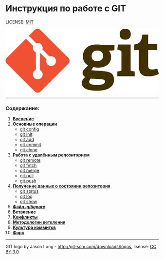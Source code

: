 # Инструкция по работе с GIT

LICENSE: [MIT](license.md)

![git-logo](assets/git-logo.png)

---

### Содержание:
1. **[Введение](intro.md)**
2. **Основные операции**
    * [git config](config.md)
    * [git init](init.md)
    * [git add](add.md)
    * [git commit](commit.md)
    * [git clone](clone.md)
3. **[Работа с удалённым репозиторием](remote.md/#работа-с-удалённым-репозиторием)**
    * [git remote](remote.md/#git-remote)
    * [git fetch](remote.md/#git-fetch)
    * [git merge](remote.md/#git-merge)
    * [git pull](remote.md/#git-pull)
    * [git push](remote.md/#git-push)
4. **[Получение данных о состоянии репозитория](status.md/#получение-данных-о-состоянии-репозитория)**
    * [git status](status.md/#git-status)
    * [git log](status.md/#git-log)
    * [git show](status.md/#git-show)
5. **[Файл *.gitignore*](gitignore.md)**
6. **[Ветвление](branch.md)**
7. **[Конфликты](conflict.md)**
8. **[Методологии ветвления](workflow.md)**
9. **[Культура коммитов](culture.md)**
10. **[Форк](fork.md)**

---

GIT logo by Jason Long - http://git-scm.com/downloads/logos, lisense: [CC BY 3.0](https://creativecommons.org/licenses/by/3.0/)